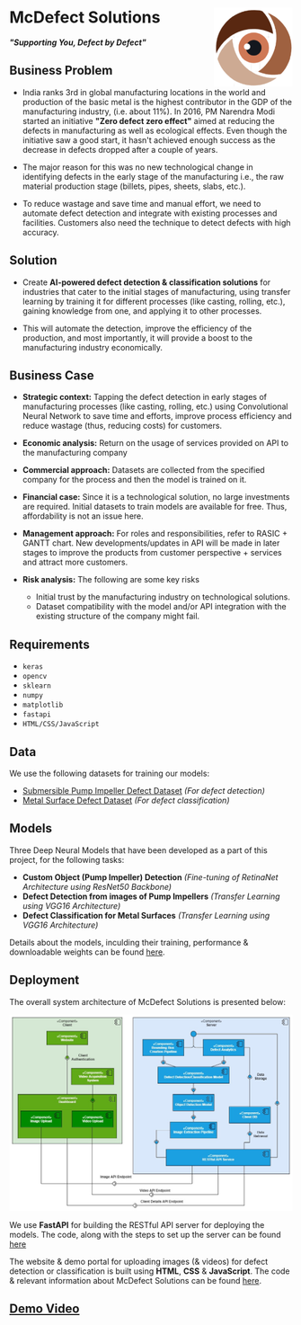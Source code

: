 # McDefect Solutions <img src='client/assets/img/logo.png' align="right" height="140" />

**_"Supporting You, Defect by Defect"_**



## Business Problem

- India ranks 3rd in global manufacturing locations in the world and production of the basic metal is the highest contributor in the GDP of the manufacturing industry, (i.e. about 11%). In 2016, PM Narendra Modi started an initiative __"​Zero defect zero effect​"__ aimed at reducing the defects in manufacturing as well as ecological effects. Even though the initiative saw a good start, it hasn't achieved enough success as the
decrease in defects dropped after a couple of years.

- The major reason for this was no new technological change in identifying defects in the early stage of the manufacturing i.e., the raw material production stage (billets, pipes, sheets, slabs, etc.).

- To reduce wastage and save time and manual effort, we need to automate defect detection and integrate with existing processes and facilities. Customers also need the technique to detect defects with high accuracy.

## Solution

- Create __AI-powered defect detection & classification solutions__ for industries that cater to the initial stages of manufacturing, using transfer learning by training it for different processes (like casting, rolling, etc.), gaining knowledge from one, and applying it to other processes.

- This will automate the detection, improve the efficiency of the production, and most importantly, it will provide a boost to the manufacturing industry economically.

## Business Case

- **Strategic context:** Tapping the defect detection in early stages of manufacturing processes (like casting, rolling, etc.) using Convolutional Neural Network to save time and efforts, improve process efficiency and reduce wastage (thus, reducing costs) for customers.

- **Economic analysis:** Return on the usage of services provided on API to the manufacturing company

- **Commercial approach:** Datasets are collected from the specified company for the process and then the model is trained on it.

- **Financial case:** Since it is a technological solution, no large investments are required. Initial datasets to train models are available for free. Thus, affordability is not an issue here.

- **Management approach:** For roles and responsibilities, refer to RASIC + GANTT chart. New developments/updates in API will be made in later stages to improve the products from customer perspective + services and attract more customers.

- **Risk analysis:** The following are some key risks
    -  Initial trust by the manufacturing industry on technological solutions.
    -  Dataset compatibility with the model and/or API integration with the existing structure of the company might fail.


## Requirements

- `keras`
- `opencv`
- `sklearn`
- `numpy`
- `matplotlib`
- `fastapi`
- `HTML/CSS/JavaScript`

## Data

We use the following datasets for training our models:

- [Submersible Pump Impeller Defect Dataset](https://www.kaggle.com/ravirajsinh45/real-life-industrial-dataset-of-casting-product) _(For defect detection)_
- [Metal Surface Defect Dataset](https://www.kaggle.com/fantacher/neu-metal-surface-defects-data) _(For defect classification)_

## Models

Three Deep Neural Models that have been developed as a part of this project, for the following tasks:

- __Custom Object (Pump Impeller) Detection__ _(Fine-tuning of RetinaNet Architecture using ResNet50 Backbone)_
- __Defect Detection from images of Pump Impellers__ _(Transfer Learning using VGG16 Architecture)_
- __Defect Classification for Metal Surfaces__ _(Transfer Learning using VGG16 Architecture)_

Details about the models, inculding their training, performance & downloadable weights can be found [here](./models/README.md).

## Deployment
The overall system architecture of McDefect Solutions is presented below:

![UML Component Diagram](./figures/uml_component_diagram.jpg)

We use __FastAPI__ for building the RESTful API server for deploying the models. The code, along with the steps to set up the server can be found [here](./server/README.md)


The website & demo portal for uploading images (& videos) for defect detection or classification is built using __HTML__, __CSS__ & __JavaScript__. The code & relevant information about McDefect Solutions can be found [here](./client/README.md). 

## [Demo Video](https://youtu.be/WidWyng9FWc)

<!-- ## Reports

- [Proposal](./reports/1_ProjectProposal.pdf)
- [Project Planning](./reports/2_ProjectPlanning.pdf)
- [Conceptual Design](./reports/3_ConceptualDesignReport.pdf)
- [Model Training & Testing Report](./reports/4_ModelTraining&TestingReport.pdf)
- [Unit Testing Report](./reports/5_UnitTestingReport.pdf) -->


<!-- ## Marketing & Demonstration

- [Product Brochure](./brochure.pdf)
- [Marketing Video](./client/assets/marketing_video.mp4)
- [User Manual](./user_manual.pdf) -->

<!-- ## Future Direction

[TODO] -->
